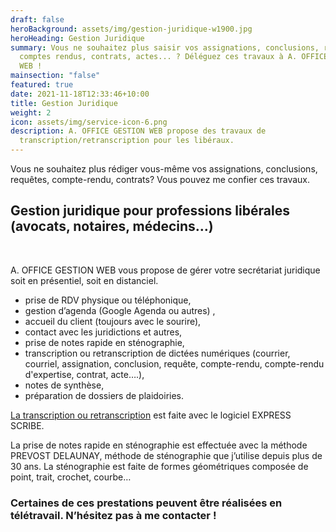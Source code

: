 ```yaml
---
draft: false
heroBackground: assets/img/gestion-juridique-w1900.jpg
heroHeading: Gestion Juridique
summary: Vous ne souhaitez plus saisir vos assignations, conclusions, requêtes,
  comptes rendus, contrats, actes... ? Déléguez ces travaux à A. OFFICE GESTION
  WEB !
mainsection: "false"
featured: true
date: 2021-11-18T12:33:46+10:00
title: Gestion Juridique
weight: 2
icon: assets/img/service-icon-6.png
description: A. OFFICE GESTION WEB propose des travaux de
  transcription/retranscription pour les libéraux.
---
```

Vous ne souhaitez plus rédiger vous-même vos assignations, conclusions, requêtes, compte-rendu, contrats? Vous pouvez me confier ces travaux.

## Gestion juridique pour professions libérales (avocats, notaires, médecins…)

<br>

A. OFFICE GESTION WEB vous propose de gérer votre secrétariat juridique soit en présentiel, soit en distanciel.

* prise de RDV physique ou téléphonique,
* gestion d’agenda (Google Agenda ou autres) ,
* accueil du client (toujours avec le sourire),
* contact avec les juridictions et autres,
* prise de notes rapide en sténographie,
* transcription ou retranscription de dictées numériques (courrier, courriel, assignation, conclusion, requête, compte-rendu, compte-rendu d'expertise, contrat, acte….),
* notes de synthèse,
* préparation de dossiers de plaidoiries.

[La transcription ou retranscription](https://www.aogestionweb.com/prestations/retranscription/) est faite avec le logiciel EXPRESS SCRIBE.

La prise de notes rapide en sténographie est effectuée avec la méthode PREVOST DELAUNAY, méthode de sténographie que j’utilise depuis plus de 30 ans. La sténographie est faite de formes géométriques composée de point, trait, crochet, courbe…

### Certaines de ces prestations peuvent être réalisées en télétravail. N’hésitez pas à me contacter !